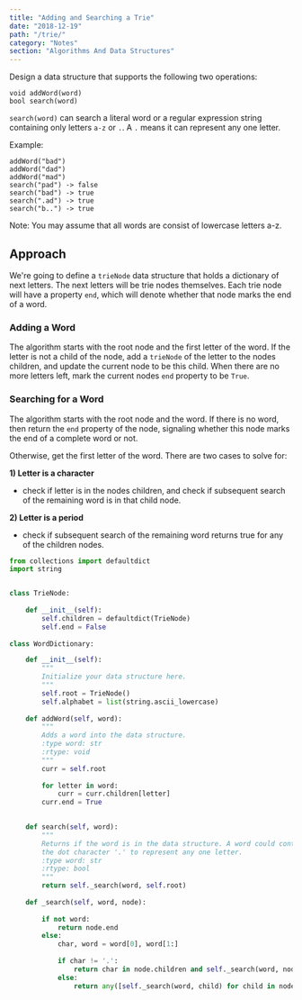 ```yaml
---
title: "Adding and Searching a Trie"
date: "2018-12-19"
path: "/trie/"
category: "Notes"
section: "Algorithms And Data Structures"
---
```



Design a data structure that supports the following two operations:

```
void addWord(word)
bool search(word)
```

`search(word)` can search a literal word or a regular expression string containing only letters `a-z` or `.`. A `.` means it can represent any one letter.

Example:
```
addWord("bad")
addWord("dad")
addWord("mad")
search("pad") -> false
search("bad") -> true
search(".ad") -> true
search("b..") -> true
```
Note:
You may assume that all words are consist of lowercase letters a-z.

## Approach

We're going to define a `trieNode` data structure that holds a dictionary of next letters. The next letters will be trie nodes themselves. Each trie node will have a property `end`, which will denote whether that node marks the end of a word.


### Adding a Word
The algorithm starts with the root node and the first letter of the word. If the letter is not a child of the node, add a `trieNode` of the letter to the nodes children, and update the current node to be this child. When there are no more letters left, mark the current nodes `end` property to be `True`.

### Searching for a Word
The algorithm starts with the root node and the word. If there is no word, then return the `end` property of the node, signaling whether this node marks the end of a complete word or not. 

Otherwise, get the first letter of the word. There are two cases to solve for:

**1) Letter is a character**

- check if letter is in the nodes children, and check if subsequent search of the remaining word is in that child node.

**2) Letter is a period**
- check if subsequent search of the remaining word returns true for any of the children nodes.


```python
from collections import defaultdict
import string


class TrieNode:
    
    def __init__(self):
        self.children = defaultdict(TrieNode)
        self.end = False
        
class WordDictionary:

    def __init__(self):
        """
        Initialize your data structure here.
        """
        self.root = TrieNode()
        self.alphabet = list(string.ascii_lowercase)
        
    def addWord(self, word):
        """
        Adds a word into the data structure.
        :type word: str
        :rtype: void
        """
        curr = self.root
        
        for letter in word:
            curr = curr.children[letter]
        curr.end = True
        

    def search(self, word):
        """
        Returns if the word is in the data structure. A word could contain 
        the dot character '.' to represent any one letter.
        :type word: str
        :rtype: bool
        """
        return self._search(word, self.root)
    
    def _search(self, word, node):
        
        if not word:
            return node.end
        else:
            char, word = word[0], word[1:]
            
            if char != '.':
                return char in node.children and self._search(word, node.children[char])
            else:
                return any([self._search(word, child) for child in node.children.values()])

```

